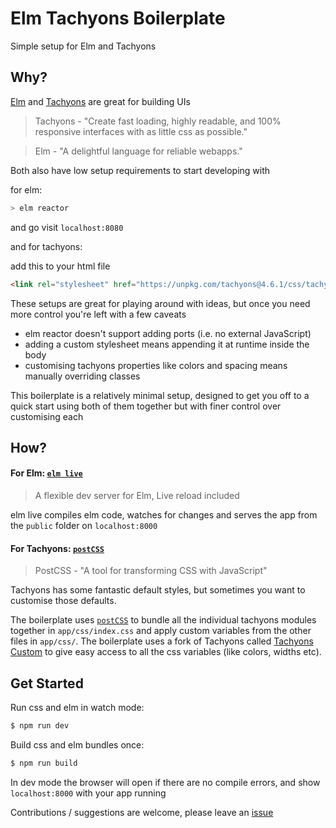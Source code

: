 # Elm Tachyons Boilerplate

Simple setup for Elm and Tachyons

## Why?

[Elm](http://elm-lang.org/) and [Tachyons](http://tachyons.io/) are great for building UIs

> Tachyons - "Create fast loading, highly readable, and 100% responsive interfaces with as little css as possible."

> Elm - "A delightful language for reliable webapps."

Both also have low setup requirements to start developing with

for elm:

```sh
> elm reactor
```

and go visit `localhost:8080`

and for tachyons:

add this to your html file

```html
<link rel="stylesheet" href="https://unpkg.com/tachyons@4.6.1/css/tachyons.min.css"/>
```

These setups are great for playing around with ideas, but once you need more control you're left with a few caveats

+ elm reactor doesn't support adding ports (i.e. no external JavaScript)
+ adding a custom stylesheet means appending it at runtime inside the body
+ customising tachyons properties like colors and spacing means manually overriding classes

This boilerplate is a relatively minimal setup, designed to get you off to a quick start using both of them together but with finer control over customising each

## How?

#### For Elm: [`elm live`](https://github.com/tomekwi/elm-live)

> A flexible dev server for Elm, Live reload included

elm live compiles elm code, watches for changes and serves the app from the `public` folder on `localhost:8000`

#### For Tachyons: [`postCSS`](http://postcss.org/)

> PostCSS - "A tool for transforming CSS with JavaScript"

Tachyons has some fantastic default styles, but sometimes you want to customise those defaults.

The boilerplate uses [`postCSS`](http://postcss.org/) to bundle all the individual tachyons modules together in `app/css/index.css` and apply custom variables from the other files in `app/css/`. The boilerplate uses a fork of Tachyons called [Tachyons Custom](https://github.com/tachyons-css/tachyons-custom) to give easy access to all the css variables (like colors, widths etc).


## Get Started

Run css and elm in watch mode:

```sh
$ npm run dev
```

Build css and elm bundles once:

```sh
$ npm run build
```

In dev mode the browser will open if there are no compile errors, and show `localhost:8000` with your app running

Contributions / suggestions are welcome, please leave an [issue](https://github.com/andrewMacmurray/elm-tachyons-boilerplate/issues)
